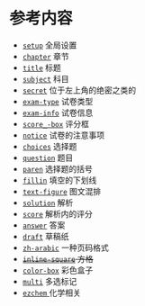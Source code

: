 # 参考内容

  - [`setup`](/reference/setup) 全局设置
  - [`chapter`](/reference/chapter) 章节
  - [`title`](/reference/title) 标题
  - [`subject`](/reference/subject) 科目
  - [`secret`](/reference/secret) 位于左上角的绝密之类的
  - [`exam-type`](/reference/exam-type) 试卷类型
  - [`exam-info`](/reference/exam-info) 试卷信息
  - [`score_-box`](/reference/scoring-box) 评分框
  - [`notice`](/reference/notice) 试卷的注意事项
  - [`choices`](/reference/choices) 选择题
  - [`question`](/reference/question) 题目
  - [`paren`](/reference/paren) 选择题的括号
  - [`fillin`](/reference/fillin) 填空的下划线
  - [`text-figure`](/reference/text-figure) 图文混排
  - [`solution`](/reference/solution) 解析
  - [`score`](/reference/score) 解析内的评分
  - [`answer`](/reference/answer) 答案
  - [`draft`](/reference/draft) 草稿纸
  - [`zh-arabic`](/reference/zh-arabic) 一种页码格式
  - ~~[`inline-square`](/reference/inline-square) 方格~~
  - [`color-box`](/reference/color-box) 彩色盒子
  - [`multi`](/reference/multi) 多选标记
  - [`ezchem` ](/reference/chem) 化学相关